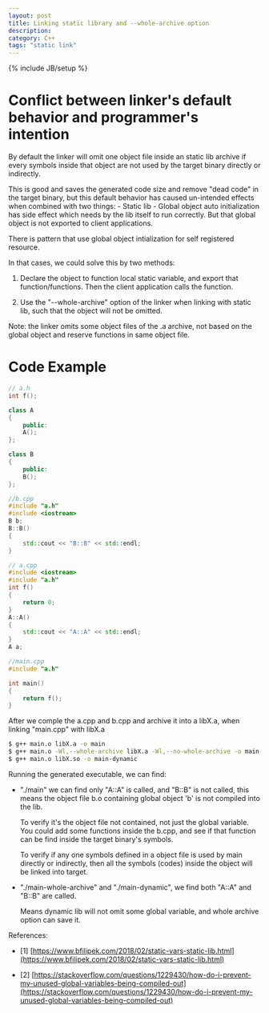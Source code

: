 ```yaml
---
layout: post
title: Linking static library and --whole-archive option
description: 
category: C++
tags: "static link"
---
```

{% include JB/setup %}

# Conflict between linker's default behavior and programmer's intention

By default the linker will omit one object file inside an static lib archive if every symbols inside that object are not used by the target binary directly or indirectly.

This is good and saves the generated code size and remove "dead code" in the target binary, but this default behavior has caused un-intended effects when combined with two things:
    - Static lib
    - Global object auto initialization has side effect which needs by the lib itself to run correctly. But that global object is not exported to client applications.

There is pattern that use global object intialization for self registered resource.

In that cases, we could solve this by two methods:

1. Declare the object to function local static variable, and export that function/functions. Then the client application calls the function.

2. Use the "--whole-archive" option of the linker when linking  with static lib, such that the object will not be omitted.

Note: the linker omits some object files of the .a archive, not based on the global object and reserve functions in same object file.


# Code Example

```cpp
// a.h
int f();

class A
{
    public:
    A();
};

class B
{
    public:
    B();
};

```

```cpp
//b.cpp
#include "a.h"
#include <iostream>
B b;
B::B()
{
    std::cout << "B::B" << std::endl;
}
```

```cpp
// a.cpp
#include <iostream>
#include "a.h"
int f()
{
    return 0;
}
A::A()
{
    std::cout << "A::A" << std::endl;
}
A a;

```

```cpp
//main.cpp
#include "a.h"

int main()
{
    return f();
}
```

After we comple the a.cpp and b.cpp and archive it into a libX.a,
when linking  "main.cpp" with libX.a
``` bash
$ g++ main.o libX.a -o main
$ g++ main.o -Wl,--whole-archive libX.a -Wl,--no-whole-archive -o main-whole-archive
$ g++ main.o libX.so -o main-dynamic
```

Running the generated executable, we can find:

- "./main" we can find only "A::A" is called, and "B::B" is not called, this means the object file b.o containing global object 'b' is not compiled into the lib.

  To verify it's the object file not contained, not just the global variable. You could add some functions inside the b.cpp, and see if that function can be find inside the target binary's symbols.

  To verify if any one symbols defined in a object file is used by main directly or indirectly, then all the symbols (codes) inside the object will be linked into target.

- "./main-whole-archive" and "./main-dynamic", we find both "A::A" and "B::B" are called.

    Means dynamic lib will not omit some global variable, and whole archive option can save it.


References:
- [1] [https://www.bfilipek.com/2018/02/static-vars-static-lib.html](https://www.bfilipek.com/2018/02/static-vars-static-lib.html)

- [2] [https://stackoverflow.com/questions/1229430/how-do-i-prevent-my-unused-global-variables-being-compiled-out](https://stackoverflow.com/questions/1229430/how-do-i-prevent-my-unused-global-variables-being-compiled-out)